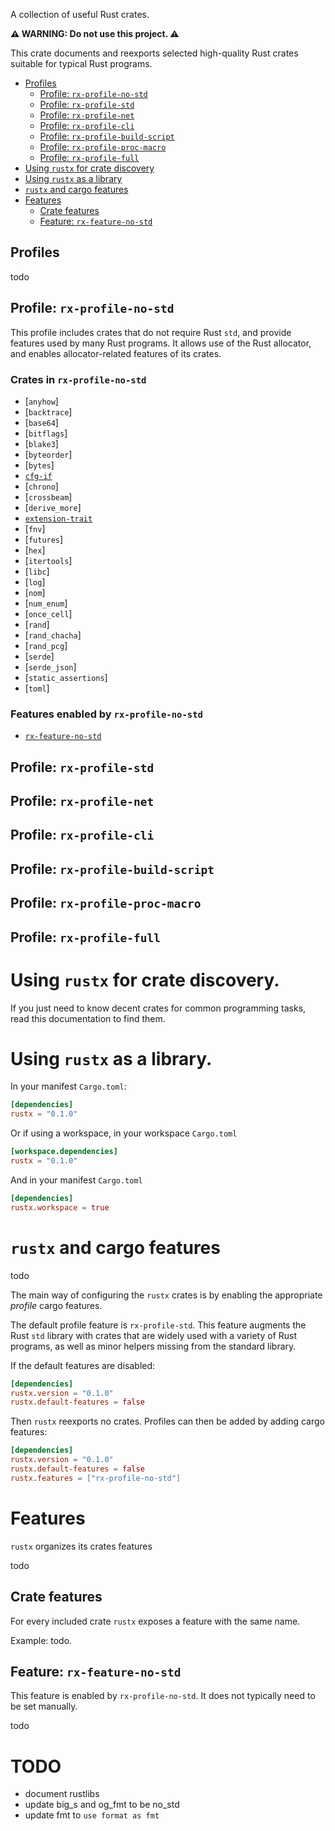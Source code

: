 A collection of useful Rust crates.

**⚠️
WARNING:
Do not use this project.
⚠️**

This crate documents and reexports selected high-quality Rust crates
suitable for typical Rust programs.

- [Profiles](#profiles)
  - [Profile: `rx-profile-no-std`](#profile-rx-profile-no-std)
  - [Profile: `rx-profile-std`](#profile-rx-profile-std)
  - [Profile: `rx-profile-net`](#profile-rx-profile-net)
  - [Profile: `rx-profile-cli`](#profile-rx-profile-cli)
  - [Profile: `rx-profile-build-script`](#profile-rx-profile-build-script)
  - [Profile: `rx-profile-proc-macro`](#profile-rx-proc-macro)
  - [Profile: `rx-profile-full`](#profile-rx-profile-full)
- [Using `rustx` for crate discovery](#using-rustx-for-crate-discovery)
- [Using `rustx` as a library](#using-rustx-as-a-library)
- [`rustx` and cargo features](#rustx-and-cargo-features)
- [Features](#feature-selection)
  - [Crate features](#crate-features)
  - [Feature: `rx-feature-no-std`](#feature-rx-feature-no-std)


## Profiles

todo


## Profile: `rx-profile-no-std`

This profile includes crates that do not require Rust `std`,
and provide features used by many Rust programs.
It allows use of the Rust allocator,
and enables allocator-related features of its crates.

### Crates in `rx-profile-no-std`

- [`anyhow`]
- [`backtrace`]
- [`base64`]
- [`bitflags`]
- [`blake3`]
- [`byteorder`]
- [`bytes`]
- [`cfg-if`](cfg_if)
- [`chrono`]
- [`crossbeam`]
- [`derive_more`]
- [`extension-trait`](extension_trait)
- [`fnv`]
- [`futures`]
- [`hex`]
- [`itertools`]
- [`libc`]
- [`log`]
- [`nom`]
- [`num_enum`]
- [`once_cell`]
- [`rand`]
- [`rand_chacha`]
- [`rand_pcg`]
- [`serde`]
- [`serde_json`]
- [`static_assertions`]
- [`toml`]


### Features enabled by `rx-profile-no-std`

- [`rx-feature-no-std`](#feature-rx-feature-no-std)


## Profile: `rx-profile-std`


## Profile: `rx-profile-net`


## Profile: `rx-profile-cli`


## Profile: `rx-profile-build-script`


## Profile: `rx-profile-proc-macro`


## Profile: `rx-profile-full`



# Using `rustx` for crate discovery.

If you just need to know decent crates for common programming tasks,
read this documentation to find them.


# Using `rustx` as a library.

In your manifest `Cargo.toml`:

```toml
[dependencies]
rustx = "0.1.0"
```

Or if using a workspace, in your workspace `Cargo.toml`

```toml
[workspace.dependencies]
rustx = "0.1.0"
```

And in your manifest `Cargo.toml`

```toml
[dependencies]
rustx.workspace = true
```


# `rustx` and cargo features

todo

The main way of configuring the `rustx` crates is by enabling
the appropriate _profile_ cargo features.

The default profile feature is `rx-profile-std`.
This feature augments the Rust `std` library with crates
that are widely used with a variety of Rust programs,
as well as minor helpers missing from the standard library.

If the default features are disabled:

```toml
[dependencies]
rustx.version = "0.1.0"
rustx.default-features = false
```

Then `rustx` reexports no crates.
Profiles can then be added by adding cargo features:

```toml
[dependencies]
rustx.version = "0.1.0"
rustx.default-features = false
rustx.features = ["rx-profile-no-std"]
```


# Features

`rustx` organizes its crates features

todo


## Crate features

For every included crate `rustx` exposes a feature with the same name.

Example: todo.


## Feature: `rx-feature-no-std`

This feature is enabled by `rx-profile-no-std`.
It does not typically need to be set manually.

todo



# TODO

- document rustlibs
- update big_s and og_fmt to be no_std
- update fmt to `use format as fmt`
